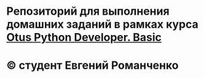 # Репозиторий для выполнения домашних заданий в рамках курса [Otus Python Developer. Basic](https://otus.ru/lessons/python-basic/)


# &copy; студент Евгений Романченко